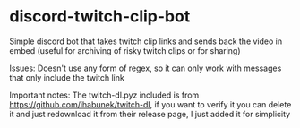# discord-twitch-clip-bot
Simple discord bot that takes twitch clip links and sends back the video in embed (useful for archiving of risky twitch clips or for sharing)

Issues:
Doesn't use any form of regex, so it can only work with messages that only include the twitch link

Important notes:
The twitch-dl.pyz included is from https://github.com/ihabunek/twitch-dl, if you want to verify it you can delete it and just redownload it from their release page, I just added it for simplicity
